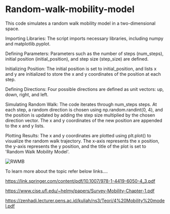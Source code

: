 # Random-walk-mobility-model
This code simulates a random walk mobility model in a two-dimensional space.

Importing Libraries: The script imports necessary libraries, including numpy and matplotlib.pyplot.

Defining Parameters: Parameters such as the number of steps (num_steps), initial position (initial_position), and step size (step_size) are defined.

Initializing Position: The initial position is set to initial_position, and lists x and y are initialized to store the x and y coordinates of the position at each step.

Defining Directions: Four possible directions are defined as unit vectors: up, down, right, and left.

Simulating Random Walk: The code iterates through num_steps steps. At each step, a random direction is chosen using np.random.randint(0, 4), and the position is updated by adding the step size multiplied by the chosen direction vector. The x and y coordinates of the new position are appended to the x and y lists.

Plotting Results: The x and y coordinates are plotted using plt.plot() to visualize the random walk trajectory. The x-axis represents the x position, the y-axis represents the y position, and the title of the plot is set to 'Random Walk Mobility Model'.

![RWMB](https://github.com/IndikaAnuradha/Random-walk-mobility-model/assets/122884553/e2351f00-b48f-47c7-917e-3c05afc8e35e)

To learn more about the topic refer below links....

https://link.springer.com/content/pdf/10.1007/978-1-4419-6050-4_3.pdf

https://www.cise.ufl.edu/~helmy/papers/Survey-Mobility-Chapter-1.pdf

https://zenhadi.lecturer.pens.ac.id/kuliah/ns3/Teori/4%20Mobility%20model.pdf
